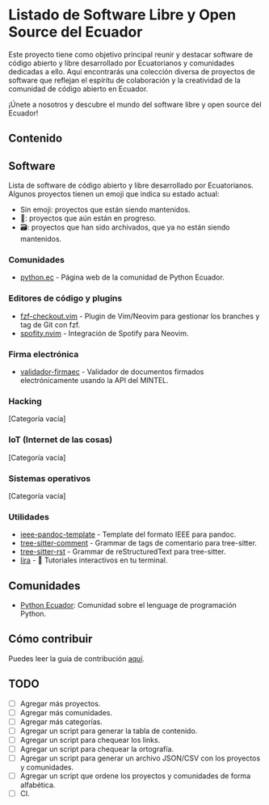 # Listado de Software Libre y Open Source del Ecuador

Este proyecto tiene como objetivo principal reunir y destacar software de código abierto y libre desarrollado por Ecuatorianos y comunidades dedicadas a ello.
Aquí encontrarás una colección diversa de proyectos de software que reflejan el espíritu de colaboración y la creatividad de la comunidad de código abierto en Ecuador.

¡Únete a nosotros y descubre el mundo del software libre y open source del Ecuador!

## Contenido

## Software

Lista de software de código abierto y libre desarrollado por Ecuatorianos.
Algunos proyectos tienen un emoji que indica su estado actual:

- Sin emoji: proyectos que están siendo mantenidos.
- 🚧: proyectos que aún están en progreso.
- 🗃️: proyectos que han sido archivados, que ya no están siendo mantenidos.

### Comunidades

- [python.ec](https://github.com/pythonecuador/pythonecuador.github.io) - Página web de la comunidad de Python Ecuador.

### Editores de código y plugins

- [fzf-checkout.vim](https://github.com/stsewd/fzf-checkout.vim/) - Plugin de Vim/Neovim para gestionar los branches y tag de Git con fzf.
- [spofity.nvim](https://github.com/stsewd/spotify.nvim/) - Integración de Spotify para Neovim.

### Firma electrónica

- [validador-firmaec](https://github.com/ragutierrez/validador-firmaec) - Validador de documentos firmados electrónicamente usando la API del MINTEL.

### Hacking

[Categoría vacía]

### IoT (Internet de las cosas)

[Categoría vacía]

### Sistemas operativos

[Categoría vacía]

### Utilidades

- [ieee-pandoc-template](https://github.com/stsewd/ieee-pandoc-template) - Template del formato IEEE para pandoc.
- [tree-sitter-comment](https://github.com/stsewd/tree-sitter-comment/) - Grammar de tags de comentario para tree-sitter.
- [tree-sitter-rst](https://github.com/stsewd/tree-sitter-rst/) - Grammar de reStructuredText para tree-sitter.
- [lira](https://github.com/pythonecuador/lira) - 🚧 Tutoriales interactivos en tu terminal.

## Comunidades

- [Python Ecuador](https://python.ec): Comunidad sobre el lenguage de programación Python.

## Cómo contribuir

Puedes leer la guía de contribución [aquí](CONTRIBUTING.md).

## TODO

- [ ] Agregar más proyectos.
- [ ] Agregar más comunidades.
- [ ] Agregar más categorías.
- [ ] Agregar un script para generar la tabla de contenido.
- [ ] Agregar un script para chequear los links.
- [ ] Agregar un script para chequear la ortografía.
- [ ] Agregar un script para generar un archivo JSON/CSV con los proyectos y comunidades.
- [ ] Agregar un script que ordene los proyectos y comunidades de forma alfabética.
- [ ] CI.
